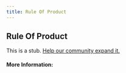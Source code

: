 ```yaml
---
title: Rule Of Product
---
```


## Rule Of Product

This is a stub. [Help our community expand it.](https://github.com/freeCodeCamp/guide-articles/tree/master/articles/Math/Counting/Rule-Of-Product/index.md)

<!-- The article goes here, in GitHub-flavored Markdown. Feel free to add YouTube videos, images, and CodePen/JSBin embeds  -->

#### More Information:
<!-- Please add any articles you think might be helpful to read before writing the article -->


